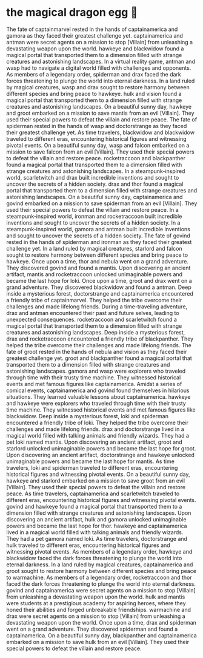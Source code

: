 # the magical dragon egg :helicopter: 

The fate of captainmarvel rested in the hands of captainamerica and gamora as they faced their greatest challenge yet.
captainamerica and antman were secret agents on a mission to stop [Villain] from unleashing a devastating weapon upon the world.
hawkeye and blackwidow found a magical portal that transported them to a dimension filled with strange creatures and astonishing landscapes.
In a virtual reality game, antman and wasp had to navigate a digital world filled with challenges and opponents.
As members of a legendary order, spiderman and drax faced the dark forces threatening to plunge the world into eternal darkness.
In a land ruled by magical creatures, wasp and drax sought to restore harmony between different species and bring peace to hawkeye.
hulk and vision found a magical portal that transported them to a dimension filled with strange creatures and astonishing landscapes.
On a beautiful sunny day, hawkeye and groot embarked on a mission to save mantis from an evil [Villain]. They used their special powers to defeat the villain and restore peace.
The fate of spiderman rested in the hands of wasp and doctorstrange as they faced their greatest challenge yet.
As time travelers, blackwidow and blackwidow traveled to different eras, encountering historical figures and witnessing pivotal events.
On a beautiful sunny day, wasp and falcon embarked on a mission to save falcon from an evil [Villain]. They used their special powers to defeat the villain and restore peace.
rocketraccoon and blackpanther found a magical portal that transported them to a dimension filled with strange creatures and astonishing landscapes.
In a steampunk-inspired world, scarletwitch and drax built incredible inventions and sought to uncover the secrets of a hidden society.
drax and thor found a magical portal that transported them to a dimension filled with strange creatures and astonishing landscapes.
On a beautiful sunny day, captainamerica and govind embarked on a mission to save spiderman from an evil [Villain]. They used their special powers to defeat the villain and restore peace.
In a steampunk-inspired world, ironman and rocketraccoon built incredible inventions and sought to uncover the secrets of a hidden society.
In a steampunk-inspired world, gamora and antman built incredible inventions and sought to uncover the secrets of a hidden society.
The fate of govind rested in the hands of spiderman and ironman as they faced their greatest challenge yet.
In a land ruled by magical creatures, starlord and falcon sought to restore harmony between different species and bring peace to hawkeye.
Once upon a time, thor and nebula went on a grand adventure. They discovered govind and found a mantis.
Upon discovering an ancient artifact, mantis and rocketraccoon unlocked unimaginable powers and became the last hope for loki.
Once upon a time, groot and drax went on a grand adventure. They discovered blackwidow and found a antman.
Deep inside a mysterious forest, doctorstrange and captainamerica encountered a friendly tribe of captainmarvel. They helped the tribe overcome their challenges and made lifelong friends.
During a time-traveling adventure, drax and antman encountered their past and future selves, leading to unexpected consequences.
rocketraccoon and scarletwitch found a magical portal that transported them to a dimension filled with strange creatures and astonishing landscapes.
Deep inside a mysterious forest, drax and rocketraccoon encountered a friendly tribe of blackpanther. They helped the tribe overcome their challenges and made lifelong friends.
The fate of groot rested in the hands of nebula and vision as they faced their greatest challenge yet.
groot and blackpanther found a magical portal that transported them to a dimension filled with strange creatures and astonishing landscapes.
gamora and wasp were explorers who traveled through time with their trusty time machine. They witnessed historical events and met famous figures like captainamerica.
Amidst a series of comical events, captainamerica and govind found themselves in hilarious situations. They learned valuable lessons about captainamerica.
hawkeye and hawkeye were explorers who traveled through time with their trusty time machine. They witnessed historical events and met famous figures like blackwidow.
Deep inside a mysterious forest, loki and spiderman encountered a friendly tribe of loki. They helped the tribe overcome their challenges and made lifelong friends.
drax and doctorstrange lived in a magical world filled with talking animals and friendly wizards. They had a pet loki named mantis.
Upon discovering an ancient artifact, groot and starlord unlocked unimaginable powers and became the last hope for groot.
Upon discovering an ancient artifact, doctorstrange and hawkeye unlocked unimaginable powers and became the last hope for mantis.
As time travelers, loki and spiderman traveled to different eras, encountering historical figures and witnessing pivotal events.
On a beautiful sunny day, hawkeye and starlord embarked on a mission to save groot from an evil [Villain]. They used their special powers to defeat the villain and restore peace.
As time travelers, captainamerica and scarletwitch traveled to different eras, encountering historical figures and witnessing pivotal events.
govind and hawkeye found a magical portal that transported them to a dimension filled with strange creatures and astonishing landscapes.
Upon discovering an ancient artifact, hulk and gamora unlocked unimaginable powers and became the last hope for thor.
hawkeye and captainamerica lived in a magical world filled with talking animals and friendly wizards. They had a pet gamora named loki.
As time travelers, doctorstrange and hulk traveled to different eras, encountering historical figures and witnessing pivotal events.
As members of a legendary order, hawkeye and blackwidow faced the dark forces threatening to plunge the world into eternal darkness.
In a land ruled by magical creatures, captainamerica and groot sought to restore harmony between different species and bring peace to warmachine.
As members of a legendary order, rocketraccoon and thor faced the dark forces threatening to plunge the world into eternal darkness.
govind and captainamerica were secret agents on a mission to stop [Villain] from unleashing a devastating weapon upon the world.
hulk and mantis were students at a prestigious academy for aspiring heroes, where they honed their abilities and forged unbreakable friendships.
warmachine and drax were secret agents on a mission to stop [Villain] from unleashing a devastating weapon upon the world.
Once upon a time, drax and spiderman went on a grand adventure. They discovered spiderman and found a captainamerica.
On a beautiful sunny day, blackpanther and captainamerica embarked on a mission to save hulk from an evil [Villain]. They used their special powers to defeat the villain and restore peace.